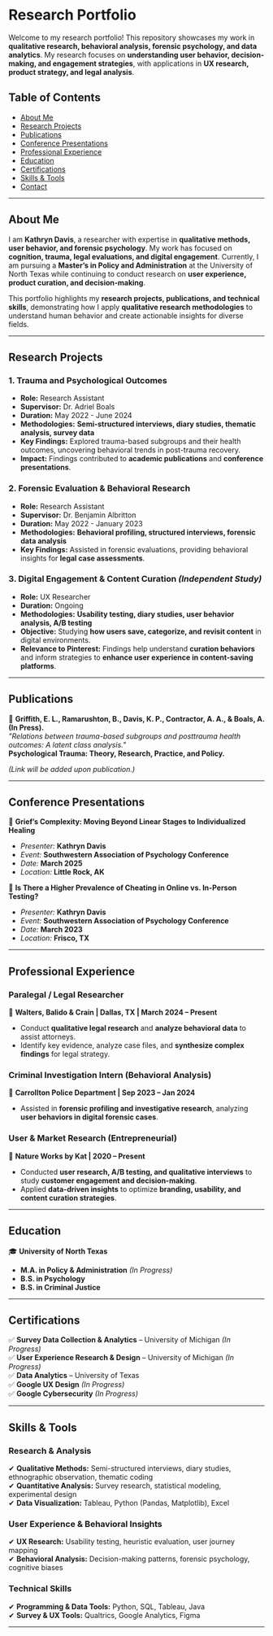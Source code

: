 # Research Portfolio

Welcome to my research portfolio! This repository showcases my work in **qualitative research, behavioral analysis, forensic psychology, and data analytics**. My research focuses on **understanding user behavior, decision-making, and engagement strategies**, with applications in **UX research, product strategy, and legal analysis**.  

## Table of Contents  
- [About Me](#about-me)  
- [Research Projects](#research-projects)  
- [Publications](#publications)  
- [Conference Presentations](#conference-presentations)  
- [Professional Experience](#professional-experience)  
- [Education](#education)  
- [Certifications](#certifications)  
- [Skills & Tools](#skills--tools)  
- [Contact](#contact)  

---

## About Me  

I am **Kathryn Davis**, a researcher with expertise in **qualitative methods, user behavior, and forensic psychology**. My work has focused on **cognition, trauma, legal evaluations, and digital engagement**. Currently, I am pursuing a **Master’s in Policy and Administration** at the University of North Texas while continuing to conduct research on **user experience, product curation, and decision-making**.  

This portfolio highlights my **research projects, publications, and technical skills**, demonstrating how I apply **qualitative research methodologies** to understand human behavior and create actionable insights for diverse fields.  

---

## Research Projects  

### **1. Trauma and Psychological Outcomes**  
- **Role:** Research Assistant  
- **Supervisor:** Dr. Adriel Boals  
- **Duration:** May 2022 - June 2024  
- **Methodologies:** **Semi-structured interviews, diary studies, thematic analysis, survey data**  
- **Key Findings:** Explored trauma-based subgroups and their health outcomes, uncovering behavioral trends in post-trauma recovery.  
- **Impact:** Findings contributed to **academic publications** and **conference presentations**.  

### **2. Forensic Evaluation & Behavioral Research**  
- **Role:** Research Assistant  
- **Supervisor:** Dr. Benjamin Albritton  
- **Duration:** May 2022 - January 2023  
- **Methodologies:** **Behavioral profiling, structured interviews, forensic data analysis**  
- **Key Findings:** Assisted in forensic evaluations, providing behavioral insights for **legal case assessments**.  

### **3. Digital Engagement & Content Curation** *(Independent Study)*  
- **Role:** UX Researcher  
- **Duration:** Ongoing  
- **Methodologies:** **Usability testing, diary studies, user behavior analysis, A/B testing**  
- **Objective:** Studying **how users save, categorize, and revisit content** in digital environments.  
- **Relevance to Pinterest:** Findings help understand **curation behaviors** and inform strategies to **enhance user experience in content-saving platforms**.  

---

## Publications  

📄 **Griffith, E. L., Ramarushton, B., Davis, K. P., Contractor, A. A., & Boals, A. (In Press).**  
*"Relations between trauma-based subgroups and posttrauma health outcomes: A latent class analysis."*  
**Psychological Trauma: Theory, Research, Practice, and Policy.**  

*(Link will be added upon publication.)*  

---

## Conference Presentations  

🎤 **Grief’s Complexity: Moving Beyond Linear Stages to Individualized Healing**  
- *Presenter:* **Kathryn Davis**  
- *Event:* **Southwestern Association of Psychology Conference**  
- *Date:* **March 2025**  
- *Location:* **Little Rock, AK**  

🎤 **Is There a Higher Prevalence of Cheating in Online vs. In-Person Testing?**  
- *Presenter:* **Kathryn Davis**  
- *Event:* **Southwestern Association of Psychology Conference**  
- *Date:* **March 2023**  
- *Location:* **Frisco, TX**  

---

## Professional Experience  

### **Paralegal / Legal Researcher**  
📍 **Walters, Balido & Crain | Dallas, TX | March 2024 – Present**  
- Conduct **qualitative legal research** and **analyze behavioral data** to assist attorneys.  
- Identify key evidence, analyze case files, and **synthesize complex findings** for legal strategy.  

### **Criminal Investigation Intern (Behavioral Analysis)**  
📍 **Carrollton Police Department | Sep 2023 – Jan 2024**  
- Assisted in **forensic profiling and investigative research**, analyzing **user behaviors in digital forensic cases**.  

### **User & Market Research (Entrepreneurial)**  
📍 **Nature Works by Kat | 2020 – Present**  
- Conducted **user research, A/B testing, and qualitative interviews** to study **customer engagement and decision-making**.  
- Applied **data-driven insights** to optimize **branding, usability, and content curation strategies**.  

---

## Education  

🎓 **University of North Texas**  
- **M.A. in Policy & Administration** *(In Progress)*  
- **B.S. in Psychology**  
- **B.S. in Criminal Justice**  

---

## Certifications  

✅ **Survey Data Collection & Analytics** – University of Michigan *(In Progress)*  
✅ **User Experience Research & Design** – University of Michigan *(In Progress)*  
✅ **Data Analytics** – University of Texas  
✅ **Google UX Design** *(In Progress)*  
✅ **Google Cybersecurity** *(In Progress)*  

---

## Skills & Tools  

### **Research & Analysis**  
✔ **Qualitative Methods:** Semi-structured interviews, diary studies, ethnographic observation, thematic coding  
✔ **Quantitative Analysis:** Survey research, statistical modeling, experimental design  
✔ **Data Visualization:** Tableau, Python (Pandas, Matplotlib), Excel  

### **User Experience & Behavioral Insights**  
✔ **UX Research:** Usability testing, heuristic evaluation, user journey mapping  
✔ **Behavioral Analysis:** Decision-making patterns, forensic psychology, cognitive biases  

### **Technical Skills**  
✔ **Programming & Data Tools:** Python, SQL, Tableau, Java  
✔ **Survey & UX Tools:** Qualtrics, Google Analytics, Figma  

---
